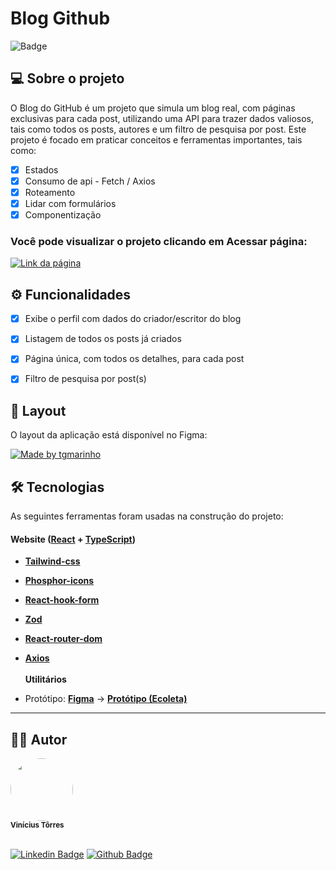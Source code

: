 # Blog Github

![Badge](https://img.shields.io/badge/Blog_Github-Ignite-%237159c1?style=for-the-badge&logo=ghost)

## 💻 Sobre o projeto

O Blog do GitHub é um projeto que simula um blog real, com páginas exclusivas para cada post, utilizando uma API para trazer dados valiosos, tais como todos os posts, autores e um filtro de pesquisa por post. Este projeto é focado em praticar conceitos e ferramentas importantes, tais como:

  - [x] Estados
  - [x] Consumo de api - Fetch / Axios
  - [x] Roteamento
  - [x] Lidar com formulários
  - [x] Componentização

### Você pode visualizar o projeto clicando em Acessar página:
<a href="https://blog-github-ig.netlify.app/">
  <img alt="Link da página" src="https://img.shields.io/badge/Acessar%20Página%20-Site-%2304D361">
</a>

## ⚙️ Funcionalidades

  - [x] Exibe o perfil com dados do criador/escritor do blog
  - [x] Listagem de todos os posts já criados
  - [x] Página única, com todos os detalhes, para cada post
  - [x] Filtro de pesquisa por post(s)


## 🎨 Layout

O layout da aplicação está disponível no Figma:

<a href="https://www.figma.com/community/file/1138814951106121051">
  <img alt="Made by tgmarinho" src="https://img.shields.io/badge/Acessar%20Layout%20-Figma-%2304D361">
</a>

## 🛠 Tecnologias

As seguintes ferramentas foram usadas na construção do projeto:

#### **Website**  ([React](https://reactjs.org/)  +  [TypeScript](https://www.typescriptlang.org/))

-   **[Tailwind-css](https://tailwindui.com/?ref=top)**
-   **[Phosphor-icons](https://phosphoricons.com/)**
-   **[React-hook-form](https://www.react-hook-form.com/)**
-   **[Zod](https://zod.dev/)**
-   **[React-router-dom](https://reactrouter.com/en/main)**
-   **[Axios](https://axios-http.com/ptbr/docs/intro)**
<br><br>
**Utilitários**

-   Protótipo:  **[Figma](https://www.figma.com/)**  →  **[Protótipo (Ecoleta)](https://www.figma.com/file/5yT9ZzZmRQRS4yivGGB3pl/Coffee-Delivery/duplicate)**


---

## 👨‍💻 Autor


<div>
    <img style="border-radius: 50%;" src="https://avatars.githubusercontent.com/u/87188803?v=4" width="100px;" alt=""/>
    <br />
    <sub align="center">
        <b>Vinícius Tôrres</b>
    </sub>
    <br />
    <br />
</div>

[![Linkedin Badge](https://img.shields.io/badge/-Vinícius-blue?style=flat-square&logo=Linkedin&logoColor=white&link=https://www.linkedin.com/in/viniciustorresoficial/)](https://www.linkedin.com/in/viniciustorresoficial/) 
[![Github Badge](https://img.shields.io/badge/-vini--torres-181717?style=flat-square&logo=GitHub&logoColor=white&link=https://github.com/vini-torres)](https://github.com/vini-torres)
